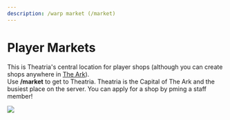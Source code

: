 ```yaml
---
description: /warp market (/market)
---
```


# Player Markets

This is Theatria's central location for player shops (although you can create shops anywhere in [The Ark](https://docs.playtheatria.com/worlds-dimensions/the-ark)).\
Use **/market** to get to Theatria. Theatria is the Capital of The Ark and the busiest place on the server. You can apply for a shop by pming a staff member!

![](../../.gitbook/assets/2021-09-18\_13.57.46.png)
